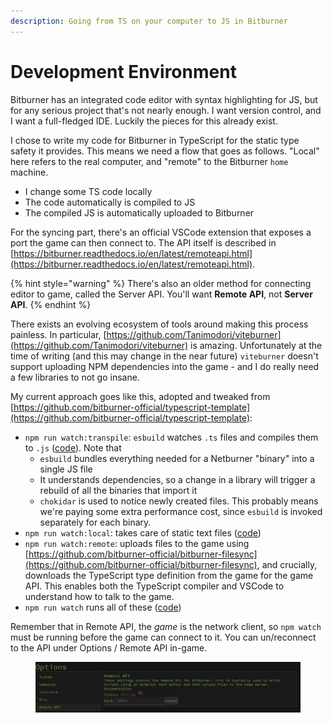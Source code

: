 ```yaml
---
description: Going from TS on your computer to JS in Bitburner
---
```


# Development Environment

Bitburner has an integrated code editor with syntax highlighting for JS, but for any serious project that's not nearly enough. I want version control, and I want a full-fledged IDE. Luckily the pieces for this already exist.

I chose to write my code for Bitburner in TypeScript for the static type safety it provides. This means we need a flow that goes as follows. "Local" here refers to the real computer, and "remote" to the Bitburner `home` machine.

* I change some TS code locally
* The code automatically is compiled to JS
* The compiled JS is automatically uploaded to Bitburner

For the syncing part, there's an official VSCode extension that exposes a port the game can then connect to. The API itself is described in [https://bitburner.readthedocs.io/en/latest/remoteapi.html](https://bitburner.readthedocs.io/en/latest/remoteapi.html).

{% hint style="warning" %}
There's also an older method for connecting editor to game, called the Server API. You'll want **Remote API**, not **Server API**.
{% endhint %}

There exists an evolving ecosystem of tools around making this process painless. In particular, [https://github.com/Tanimodori/viteburner](https://github.com/Tanimodori/viteburner) is amazing. Unfortunately at the time of writing (and this may change in the near future) `viteburner` doesn't support uploading NPM dependencies into the game - and I do really need a few libraries to not go insane.

My current approach goes like this, adopted and tweaked from [https://github.com/bitburner-official/typescript-template](https://github.com/bitburner-official/typescript-template):

* `npm run watch:transpile`: `esbuild` watches `.ts` files and compiles them to `.js` ([code](https://github.com/abesto/bitburner-scripts-2/blob/742bfb15223377239eed3be2a726dbc2b1b5e664/build/transpile.js)). Note that
  * `esbuild` bundles everything needed for a Netburner "binary" into a single JS file
  * It understands dependencies, so a change in a library will trigger a rebuild of all the binaries that import it
  * `chokidar` is used to notice newly created files. This probably means we're paying some extra performance cost, since `esbuild` is invoked separately for each binary.
* `npm run watch:local`: takes care of static text files ([code](https://github.com/abesto/bitburner-scripts-2/blob/742bfb15223377239eed3be2a726dbc2b1b5e664/build/watch.js))
* `npm run watch:remote`: uploads files to the game using [https://github.com/bitburner-official/bitburner-filesync](https://github.com/bitburner-official/bitburner-filesync), and crucially, downloads the TypeScript type definition from the game for the game API. This enables both the TypeScript compiler and VSCode to understand how to talk to the game.
* `npm run watch` runs all of these ([code](https://github.com/abesto/bitburner-scripts-2/blob/main/package.json))

Remember that in Remote API, the _game_ is the network client, so `npm watch` must be running before the game can connect to it. You can un/reconnect to the API under Options / Remote API in-game.

<figure><img src=".gitbook/assets/image.png" alt=""><figcaption></figcaption></figure>

